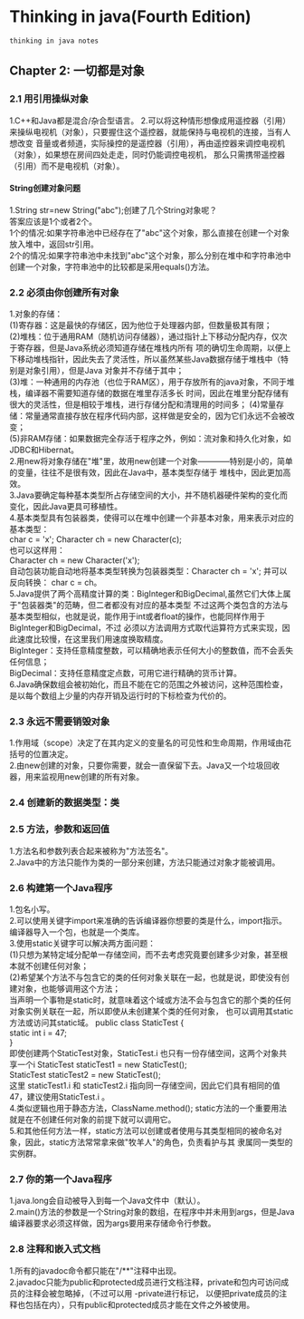 # Thinking in java(Fourth Edition)
    thinking in java notes
## Chapter 2: 一切都是对象
### 2.1 用引用操纵对象
1.C++和Java都是混合/杂合型语言。
2.可以将这种情形想像成用遥控器（引用）来操纵电视机（对象），只要握住这个遥控器，就能保持与电视机的连接，当有人想改变
音量或者频道，实际操控的是遥控器（引用），再由遥控器来调控电视机（对象），如果想在房间四处走走，同时仍能调控电视机，
那么只需携带遥控器（引用）而不是电视机（对象）。 
#### String创建对象问题
1.String str=new String("abc");创建了几个String对象呢？   
答案应该是1个或者2个。   
1个的情况:如果字符串池中已经存在了"abc"这个对象，那么直接在创建一个对象放入堆中，返回str引用。   
2个的情况:如果字符串池中未找到"abc"这个对象，那么分别在堆中和字符串池中创建一个对象，字符串池中的比较都是采用equals()方法。
### 2.2 必须由你创建所有对象
1.对象的存储：  
(1)寄存器：这是最快的存储区，因为他位于处理器内部，但数量极其有限；     
(2)堆栈：位于通用RAM（随机访问存储器），通过指针上下移动分配内存，仅次于寄存器，但是Java系统必须知道存储在堆栈内所有
项的确切生命周期，以便上下移动堆栈指针，因此失去了灵活性，所以虽然某些Java数据存储于堆栈中（特别是对象引用），但是Java
对象并不存储于其中；  
(3)堆：一种通用的内存池（也位于RAM区），用于存放所有的java对象，不同于堆栈，编译器不需要知道存储的数据在堆里存活多长
时间，因此在堆里分配存储有很大的灵活性，但是相较于堆栈，进行存储分配和清理用的时间多；
(4)常量存储：常量通常直接存放在程序代码内部，这样做是安全的，因为它们永远不会被改变；  
(5)非RAM存储：如果数据完全存活于程序之外，例如：流对象和持久化对象，如JDBC和Hibernat。  
2.用new将对象存储在"堆"里，故用new创建一个对象————特别是小的，简单的变量，往往不是很有效，因此在Java中，基本类型存储于
堆栈中，因此更加高效。  
3.Java要确定每种基本类型所占存储空间的大小，并不随机器硬件架构的变化而变化，因此Java更具可移植性。  
4.基本类型具有包装器类，使得可以在堆中创建一个非基本对象，用来表示对应的基本类型：   
char c = 'x'; Character ch = new Character(c);  
也可以这样用：  
Character ch = new Character('x');   
自动包装功能自动地将基本类型转换为包装器类型：Character ch = 'x'; 并可以反向转换： char c = ch。   
5.Java提供了两个高精度计算的类：BigInteger和BigDecimal,虽然它们大体上属于"包装器类"的范畴，但二者都没有对应的基本类型
不过这两个类包含的方法与基本类型相似，也就是说，能作用于int或者float的操作，也能同样作用于BigInteger和BigDecimal，不过
必须以方法调用方式取代运算符方式来实现，因此速度比较慢，在这里我们用速度换取精度。  
BigInteger：支持任意精度整数，可以精确地表示任何大小的整数值，而不会丢失任何信息；  
BigDecimal：支持任意精度定点数，可用它进行精确的货币计算。  
6.Java确保数组会被初始化，而且不能在它的范围之外被访问，这种范围检查，是以每个数组上少量的内存开销及运行时的下标检查为代价的。  
### 2.3 永远不需要销毁对象
1.作用域（scope）决定了在其内定义的变量名的可见性和生命周期，作用域由花括号的位置决定。  
2.由new创建的对象，只要你需要，就会一直保留下去。Java又一个垃圾回收器，用来监视用new创建的所有对象。  
### 2.4 创建新的数据类型：类
### 2.5 方法，参数和返回值
1.方法名和参数列表合起来被称为"方法签名"。  
2.Java中的方法只能作为类的一部分来创建，方法只能通过对象才能被调用。  
### 2.6 构建第一个Java程序
1.包名小写。  
2.可以使用关键字import来准确的告诉编译器你想要的类是什么，import指示。   编译器导入一个包，也就是一个类库。   
3.使用static关键字可以解决两方面问题：     
(1)只想为某特定域分配单一存储空间，而不去考虑究竟要创建多少对象，甚至根本就不创建任何对象；  
(2)希望某个方法不与包含它的类的任何对象关联在一起，也就是说，即使没有创建对象，也能够调用这个方法；  
当声明一个事物是static时，就意味着这个域或方法不会与包含它的那个类的任何对象实例关联在一起，所以即使从未创建某个类的任何对象，
也可以调用其static方法或访问其static域。
public class StaticTest {  
    static int i = 47;  
}  
即使创建两个StaticTest对象，StaticTest.i 也只有一份存储空间，这两个对象共享一个i
StaticTest staticTest1 = new StaticTest();  
StaticTest staticTest2 = new StaticTest();  
这里 staticTest1.i 和 staticTest2.i 指向同一存储空间，因此它们具有相同的值47，建议使用StaticTest.i 。  
4.类似逻辑也用于静态方法，ClassName.method(); static方法的一个重要用法就是在不创建任何对象的前提下就可以调用它。  
5.和其他任何方法一样，static方法可以创建或者使用与其类型相同的被命名对象，因此，static方法常常拿来做"牧羊人"的角色，负责看护与其
隶属同一类型的实例群。
### 2.7 你的第一个Java程序
1.java.long会自动被导入到每一个Java文件中（默认）。  
2.main()方法的参数是一个String对象的数组，在程序中并未用到args，但是Java编译器要求必须这样做，因为args要用来存储命令行参数。  
### 2.8 注释和嵌入式文档 
1.所有的javadoc命令都只能在"/**"注释中出现。   
2.javadoc只能为public和protected成员进行文档注释，private和包内可访问成员的注释会被忽略掉，（不过可以用 -private进行标记，
以便把private成员的注释也包括在内），只有public和protected成员才能在文件之外被使用。

